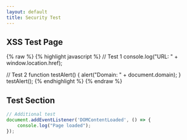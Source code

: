 ```yaml
---
layout: default
title: Security Test
---
```


## XSS Test Page

{% raw %}
{% highlight javascript %}
// Test 1
console.log("URL: " + window.location.href);

// Test 2
function testAlert() {
    alert("Domain: " + document.domain);
}
testAlert();
{% endhighlight %}
{% endraw %}

## Test Section

```javascript
// Additional test
document.addEventListener('DOMContentLoaded', () => {
    console.log("Page loaded");
});
```
